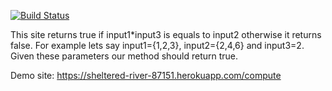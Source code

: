 [![Build Status](https://travis-ci.com/BusraSunar/hwPart2.svg?branch=main)](https://travis-ci.com/BusraSunar/hwPart2)

This site returns true if input1*input3 is equals to input2 otherwise it returns false. For example lets say input1={1,2,3}, input2={2,4,6} and input3=2. Given these parameters our method should return true. 

Demo site: https://sheltered-river-87151.herokuapp.com/compute